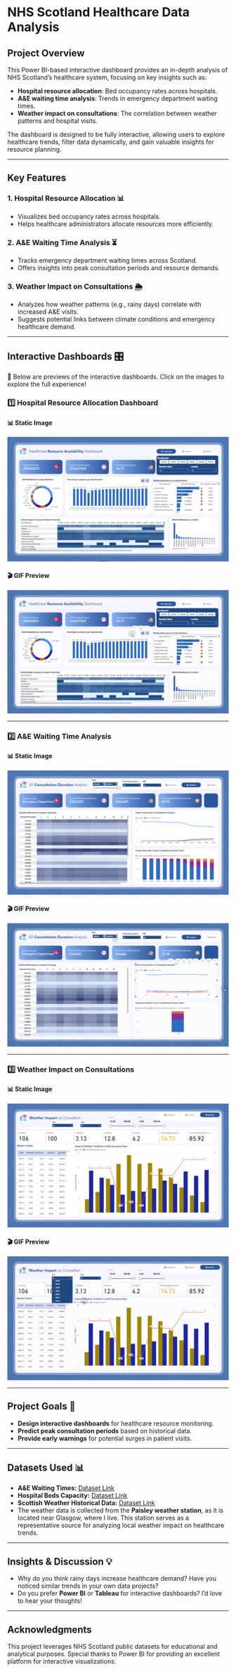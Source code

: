 # NHS Scotland Healthcare Data Analysis

## Project Overview
This Power BI-based interactive dashboard provides an in-depth analysis of NHS Scotland’s healthcare system, focusing on key insights such as:

- **Hospital resource allocation**: Bed occupancy rates across hospitals.
- **A&E waiting time analysis**: Trends in emergency department waiting times.
- **Weather impact on consultations**: The correlation between weather patterns and hospital visits.

The dashboard is designed to be fully interactive, allowing users to explore healthcare trends, filter data dynamically, and gain valuable insights for resource planning.

---

## Key Features

### 1. Hospital Resource Allocation 📊
- Visualizes bed occupancy rates across hospitals.
- Helps healthcare administrators allocate resources more efficiently.

### 2. A&E Waiting Time Analysis ⏳
- Tracks emergency department waiting times across Scotland.
- Offers insights into peak consultation periods and resource demands.

### 3. Weather Impact on Consultations 🌦️
- Analyzes how weather patterns (e.g., rainy days) correlate with increased A&E visits.
- Suggests potential links between climate conditions and emergency healthcare demand.

---

## Interactive Dashboards 🎛️

📌 Below are previews of the interactive dashboards. Click on the images to explore the full experience!

### **1️⃣ Hospital Resource Allocation Dashboard**
#### **📊 Static Image**
![Dashboard Preview](display/dashboard.png)
#### **🎬 GIF Preview**
![Dashboard GIF](display/dashboard.gif)

---

### **2️⃣ A&E Waiting Time Analysis**
#### **📊 Static Image**
![Analytics Preview](display/analytics.png)
#### **🎬 GIF Preview**
![Analytics GIF](display/analytics.gif)

---

### **3️⃣ Weather Impact on Consultations**
#### **📊 Static Image**
![Weather Preview](display/weather.png)
#### **🎬 GIF Preview**
![Weather GIF](display/weather.gif)

---

## Project Goals 🎯
- **Design interactive dashboards** for healthcare resource monitoring.
- **Predict peak consultation periods** based on historical data.
- **Provide early warnings** for potential surges in patient visits.

---

## Datasets Used 📊
- **A&E Waiting Times:** [Dataset Link](https://www.opendata.nhs.scot/dataset/accident-emergency-waiting-times)
- **Hospital Beds Capacity:** [Dataset Link](https://www.opendata.nhs.scot/dataset/hospital-beds)
- **Scottish Weather Historical Data:** [Dataset Link](https://www.metoffice.gov.uk/research/climate/maps-and-data/historic-station-data)
- The weather data is collected from the **Paisley weather station**, as it is located near Glasgow, where I live. This station serves as a representative source for analyzing local weather impact on healthcare trends.

---

## Insights & Discussion 💡
- Why do you think rainy days increase healthcare demand? Have you noticed similar trends in your own data projects?
- Do you prefer **Power BI** or **Tableau** for interactive dashboards? I’d love to hear your thoughts!

---

## Acknowledgments
This project leverages NHS Scotland public datasets for educational and analytical purposes. Special thanks to Power BI for providing an excellent platform for interactive visualizations.
